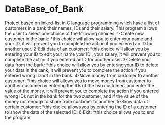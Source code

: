 # DataBase_of_Bank
Project based on linked-list in C language programming which have a list of customers in a bank their names, IDs and their salary. This program allows the user to select one choice of the following choices:
1-Create new customer in the bank: 
*this choice will allow you to enter your name and your ID, it will prevent you to complete the action if you entered an ID for another user. 
2-Edit data of an customer: 
*this choice will allow you by entering your ID to edit your name your ID , your salary, it will prevent you to complete the action if you entered an ID for another user. 
3-Delete your data from the bank:
*this choice will allow you by entering your ID to delete your data in the bank, it will prevent you to complete the action if you entered wrong ID not in the bank.
4-Move money from customer to another customer:
*this choice will allows you to move money from customer to another customer by entering the IDs of the two customers and enter the value of the money, it will prevent you to complete the action if you entered wrong IDs not in the bank for the two customer, and if the value of the money not enough to share from customer to another.
5-Show data of certain customer: 
*this choice allows you by entering the ID of a customer to show the data of the selected ID. 6-Exit: *this choice allows you to end the program.
